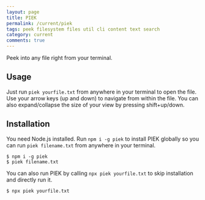 ```yaml
---
layout: page
title: PIEK
permalink: /current/piek
tags: peek filesystem files util cli content text search 
category: current
comments: true
---
```


Peek into any file right from your terminal. 

## Usage

Just run ``piek yourfile.txt`` from anywhere in your terminal to open the file.
Use your arrow keys (up and down) to navigate from within the file. You can also
expand/collapse the size of your view by pressing shift+up/down.

## Installation

You need Node.js installed. Run ``npm i -g piek`` to install PIEK globally so you can run 
``piek filename.txt`` from anywhere in your terminal.

    $ npm i -g piek
    $ piek filename.txt

You can also run PIEK by calling ``npx piek yourfile.txt`` to skip installation and directly
run it.

    $ npx piek yourfile.txt
